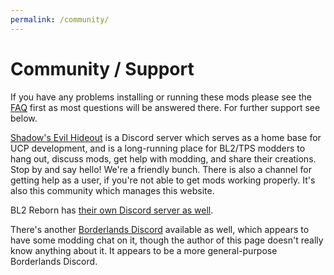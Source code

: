 ```yaml
---
permalink: /community/
---
```


# Community / Support

If you have any problems installing or running  these mods please see the [FAQ](https://bit.ly/2un6scY)
first as most questions will be answered there. For further support see below.

[Shadow's Evil Hideout](https://discord.gg/0YjZxbVBS9b3bXUS) is a Discord server which
serves as a home base for UCP development, and is a long-running place for BL2/TPS modders
to hang out, discuss mods, get help with modding, and share their creations.  Stop by and
say hello!  We're a friendly bunch.  There is also a channel for getting help as a user, if
you're not able to get mods working properly.  It's also this community which manages this
website.

BL2 Reborn has [their own Discord server as well](https://discord.gg/Rakbg5F).

There's another [Borderlands Discord](https://discordapp.com/invite/9dYYN6Y) available
as well, which appears to have some modding chat on it, though the author of this page
doesn't really know anything about it.  It appears to be a more general-purpose Borderlands
Discord.
